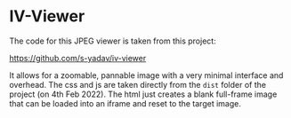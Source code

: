 # IV-Viewer

The code for this JPEG viewer is taken from this project:

https://github.com/s-yadav/iv-viewer

It allows for a zoomable, pannable image with a very minimal interface and overhead. The css and js are taken directly from the `dist` folder of the project (on 4th Feb 2022). The html just creates a blank full-frame image that can be loaded into an iframe and reset to the target image.